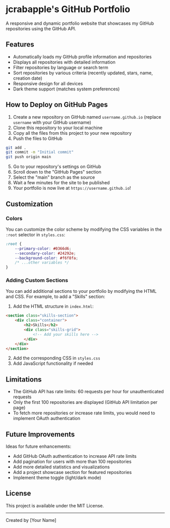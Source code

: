 # jcrabapple's GitHub Portfolio

A responsive and dynamic portfolio website that showcases my GitHub repositories using the GitHub API.

## Features

- Automatically loads my GitHub profile information and repositories
- Displays all repositories with detailed information
- Filter repositories by language or search term
- Sort repositories by various criteria (recently updated, stars, name, creation date)
- Responsive design for all devices
- Dark theme support (matches system preferences)

## How to Deploy on GitHub Pages

1. Create a new repository on GitHub named `username.github.io` (replace `username` with your GitHub username)
2. Clone this repository to your local machine
3. Copy all the files from this project to your new repository
4. Push the files to GitHub

```bash
git add .
git commit -m "Initial commit"
git push origin main
```

5. Go to your repository's settings on GitHub
6. Scroll down to the "GitHub Pages" section
7. Select the "main" branch as the source
8. Wait a few minutes for the site to be published
9. Your portfolio is now live at `https://username.github.io`!

## Customization

### Colors

You can customize the color scheme by modifying the CSS variables in the `:root` selector in `styles.css`:

```css
:root {
    --primary-color: #0366d6;
    --secondary-color: #24292e;
    --background-color: #f6f8fa;
    /* ...other variables */
}
```

### Adding Custom Sections

You can add additional sections to your portfolio by modifying the HTML and CSS. For example, to add a "Skills" section:

1. Add the HTML structure in `index.html`:

```html
<section class="skills-section">
    <div class="container">
        <h2>Skills</h2>
        <div class="skills-grid">
            <!-- Add your skills here -->
        </div>
    </div>
</section>
```

2. Add the corresponding CSS in `styles.css`
3. Add JavaScript functionality if needed

## Limitations

- The GitHub API has rate limits: 60 requests per hour for unauthenticated requests
- Only the first 100 repositories are displayed (GitHub API limitation per page)
- To fetch more repositories or increase rate limits, you would need to implement OAuth authentication

## Future Improvements

Ideas for future enhancements:

- Add GitHub OAuth authentication to increase API rate limits
- Add pagination for users with more than 100 repositories
- Add more detailed statistics and visualizations
- Add a project showcase section for featured repositories
- Implement theme toggle (light/dark mode)

## License

This project is available under the MIT License.

---

Created by [Your Name]